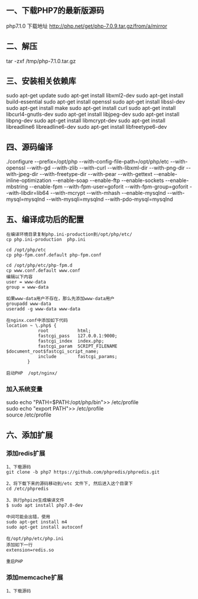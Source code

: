 ## 一、下载PHP7的最新版源码
php7.1.0  下载地址 http://php.net/get/php-7.0.9.tar.gz/from/a/mirror

## 二、解压

tar -zxf /tmp/php-7.1.0.tar.gz

## 三、安装相关依赖库
sudo apt-get update
sudo apt-get install libxml2-dev
sudo apt-get install build-essential
sudo apt-get install openssl 
sudo apt-get install libssl-dev 
sudo apt-get install make
sudo apt-get install curl
sudo apt-get install libcurl4-gnutls-dev
sudo apt-get install libjpeg-dev
sudo apt-get install libpng-dev
sudo apt-get install libmcrypt-dev
sudo apt-get install libreadline6 libreadline6-dev
sudo apt-get install libfreetype6-dev


## 四、源码编译
./configure --prefix=/opt/php --with-config-file-path=/opt/php/etc --with-openssl --with-gd --with-zlib --with-curl --with-libxml-dir --with-png-dir --with-jpeg-dir --with-freetype-dir --with-pear --with-gettext --enable-inline-optimization --enable-soap --enable-ftp --enable-sockets --enable-mbstring --enable-fpm --with-fpm-user=goforit --with-fpm-group=goforit --with-libdir=lib64 --with-mcrypt --with-mhash --enable-mysqlnd --with-mysql=mysqlnd --with-mysqli=mysqlnd --with-pdo-mysql=mysqlnd


## 五、编译成功后的配置
```
在编译环境目录复制php.ini-production到/opt/php/etc/
cp php.ini-production  php.ini

cd /opt/php/etc  
cp php-fpm.conf.default php-fpm.conf

cd /opt/php/etc/php-fpm.d
cp www.conf.default www.conf
编辑以下内容
user = www-data
group = www-data

如果www-data用户不存在，那么先添加www-data用户
groupadd www-data  
useradd -g www-data www-data  

在nginx.conf中添加如下代码
location ~ \.php$ {
            root           html;
            fastcgi_pass   127.0.0.1:9000;
            fastcgi_index  index.php;
            fastcgi_param  SCRIPT_FILENAME  $document_root$fastcgi_script_name;
            include        fastcgi_params;
        }

启动PHP  /opt/nginx/
```
### 加入系统变量
sudo echo "PATH=$PATH:/opt/php/bin">> /etc/profile  
sudo echo "export PATH">> /etc/profile  
source /etc/profile  


## 六、添加扩展
### 添加redis扩展
```
1、下载源码
git clone -b php7 https://github.com/phpredis/phpredis.git

2、将下载下来的源码移动到/etc 文件下, 然后进入这个目录下
cd /etc/phpredis

3、执行phpize生成编译文件
$ sudo apt install php7.0-dev

中间可能会出错，使用
sudo apt-get install m4
sudo apt-get install autoconf

在/opt/php/etc/php.ini
添加如下一行
extension=redis.so

重启PHP
```

### 添加memcache扩展
```
1、下载源码
```






